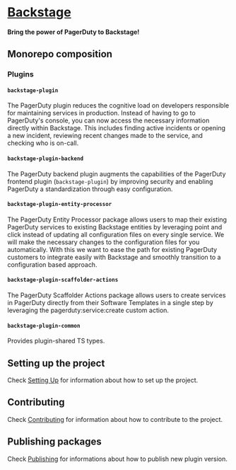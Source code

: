 # [Backstage](https://backstage.io)

**Bring the power of PagerDuty to Backstage!**

## Monorepo composition

### Plugins

#### `backstage-plugin`

The PagerDuty plugin reduces the cognitive load on developers responsible for maintaining services in production. Instead of having to go to PagerDuty's console, you can now access the necessary information directly within Backstage. This includes finding active incidents or opening a new incident, reviewing recent changes made to the service, and checking who is on-call.

#### `backstage-plugin-backend`

The PagerDuty backend plugin augments the capabilities of the PagerDuty frontend plugin (`backstage-plugin`) by improving security and enabling PagerDuty a standardization through easy configuration.

#### `backstage-plugin-entity-processor`

The PagerDuty Entity Processor package allows users to map their existing PagerDuty services to existing Backstage entities by leveraging point and click instead of updating all configuration files on every single service. We will make the necessary changes to the configuration files for you automatically. With this we want to ease the path for existing PagerDuty customers to integrate easily with Backstage and smoothly transition to a configuration based approach.

#### `backstage-plugin-scaffolder-actions`

The PagerDuty Scaffolder Actions package allows users to create services in PagerDuty directly from their Software Templates in a single step by leveraging the pagerduty:service:create custom action.

#### `backstage-plugin-common`

Provides plugin-shared TS types.

## Setting up the project

Check [Setting Up](./docs/setting-up.md) for information about how to set up the project.

## Contributing

Check [Contributing](./docs/contributing.md) for information about how to contribute to the project.

## Publishing packages

Check [Publishing](./docs/publishing.md) for informations about how to publish new plugin version.
